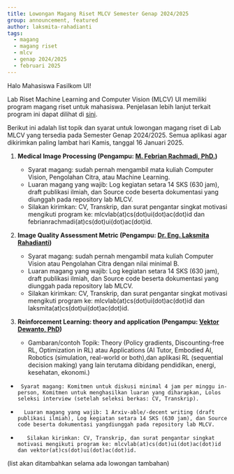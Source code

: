 ```yaml
---
title: Lowongan Magang Riset MLCV Semester Genap 2024/2025
group: announcement, featured 
author: laksmita-rahadianti
tags:
  - magang
  - magang riset
  - mlcv
  - genap 2024/2025
  - februari 2025
---
```



Halo Mahasiswa Fasilkom UI!

Lab Riset Machine Learning and Computer Vision (MLCV) UI memiliki program magang riset untuk mahasiswa. Penjelasan lebih lanjut terkait program ini dapat dilihat di [sini](magang-mlcv-lab.html).

<!-- excerpt start -->
Berikut ini adalah list topik dan syarat untuk lowongan magang riset di Lab MLCV yang tersedia pada Semester Genap 2024/2025. Semua aplikasi agar dikirimkan paling lambat hari Kamis, tanggal 16 Januari 2025.
 <!-- excerpt end -->
 1. **Medical Image Processing (Pengampu: [M. Febrian Rachmadi, PhD.](https://mlcv.cs.ui.ac.id/members/febrian-rachmadi.html))**
	 - Syarat magang: sudah pernah mengambil mata kuliah Computer Vision, Pengolahan Citra, atau Machine Learning.
	 - Luaran magang yang wajib: Log kegiatan setara 14 SKS (630 jam), draft publikasi ilmiah, dan Source code beserta dokumentasi yang diunggah pada repository lab MLCV.
	 - Silakan kirimkan: CV, Transkrip, dan surat pengantar singkat motivasi mengikuti program ke: mlcvlab(at)cs(dot)ui(dot)ac(dot)id dan febrianrachmadi(at)cs(dot)ui(dot)ac(dot)id.
	 
 2. **Image Quality Assessment Metric (Pengampu: [Dr. Eng. Laksmita Rahadianti](https://mlcv.cs.ui.ac.id/members/laksmita-rahadianti.html))**
	 - Syarat magang: sudah pernah mengambil mata kuliah Computer Vision atau Pengolahan Citra dengan nilai minimal B.
	 - Luaran magang yang wajib: Log kegiatan setara 14 SKS (630 jam), draft publikasi ilmiah, dan Source code beserta dokumentasi yang diunggah pada repository lab MLCV.
	 - Silakan kirimkan: CV, Transkrip, dan surat pengantar singkat motivasi mengikuti program ke: mlcvlab(at)cs(dot)ui(dot)ac(dot)id dan laksmita(at)cs(dot)ui(dot)ac(dot)id.

3. **Reinforcement Learning: theory and application (Pengampu: [Vektor Dewanto, PhD](https://mlcv.cs.ui.ac.id/members/vektor-dewanto.html))**
	 - Gambaran/contoh Topik: Theory (Policy gradients, Discounting-free RL, Optimization in RL) atau Applications (AI Tutor, Embodied AI, Robotics (simulation, real-world or both),dan aplikasi RL (sequential decision making) yang lain terutama dibidang pendidikan, energi, kesehatan, ekonomi.)
  -   	 Syarat magang: Komitmen untuk diskusi minimal 4 jam per minggu in-person, Komitmen untuk menghasilkan luaran yang diharapkan, Lolos seleksi interview (setelah seleksi berkas: CV, Transkrip).
  -  	  Luaran magang yang wajib: 1 Arxiv-able/-decent writing (draft publikasi ilmiah), Log kegiatan setara 14 SKS (630 jam), dan Source code beserta dokumentasi yangdiunggah pada repository lab MLCV.
  -  	   Silakan kirimkan: CV, Transkrip, dan surat pengantar singkat motivasi mengikuti program ke: mlcvlab(at)cs(dot)ui(dot)ac(dot)id dan vektor(at)cs(dot)ui(dot)ac(dot)id.
   
(list akan ditambahkan selama ada lowongan tambahan)
